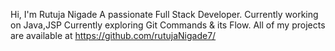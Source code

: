 Hi, I'm Rutuja Nigade
A passionate Full Stack Developer.
Currently working on Java,JSP
Currently exploring Git Commands & its Flow.
All of my projects are available at https://github.com/rutujaNigade7/

